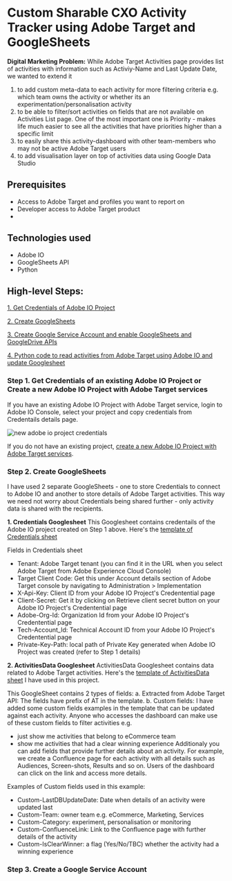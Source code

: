
# Custom Sharable CXO Activity Tracker using Adobe Target and GoogleSheets

**Digital Marketing Problem:** While Adobe Target Activities page provides list of activities with information such as Activiy-Name and Last Update Date, we wanted to extend it
1. to add custom meta-data to each activity for more filtering criteria e.g. which team owns the activity or whether its an experimentation/personalisation activity
2. to be able to filter/sort activities on fields that are not available on Activities List page. One of the most important one is Priority - makes life much easier to see all the activities that have priorities higher than a specific limit 
3. to easily share this activity-dashboard with other team-members who may not be active Adobe Target users
4. to add visualisation layer on top of activities data using Google Data Studio
 
## Prerequisites
- Access to Adobe Target and profiles you want to report on
- Developer access to Adobe Target product
- 

## Technologies used
- Adobe IO
- GoogleSheets API
- Python


## High-level Steps:
[1. Get Credentials of Adobe IO Project](#step1)

[2. Create GoogleSheets](#step2)

[3. Create Google Service Account and enable GoogleSheets and GoogleDrive APIs](#step3)

[4. Python code to read activities from Adobe Target using Adobe IO and update Googlesheet](#step4)


### <a name="step1"></a> Step 1. Get Credentials of an existing Adobe IO Project or Create a new Adobe IO Project with Adobe Target services
If you have an existing Adobe IO Project with Adobe Target service, login to Adobe IO Console, select your project and copy credentials from Credentails details page.

![new adobe io project credentials](https://user-images.githubusercontent.com/71815964/104339337-639bbd80-54ef-11eb-8d29-68bb400cae7b.png)

If you do not have an existing project,  [create a new Adobe IO Project with Adobe Target services](https://github.com/pierian-co/custom-cxo-activity-dashboard-adobe-target-googlesheets/blob/main/create_adobeioproject_target.md).

### <a name="step2"></a> Step 2. Create GoogleSheets
I have used 2 separate GoogleSheets - one to store Credentials to connect to Adobe IO and another to store details of Adobe Target activities. This way we need not worry about Credentials being shared further - only activity data is shared with the recipients. 

**1. Credentials Googlesheet** 
This Googlesheet contains credentails of the Adobe IO project created on Step 1 above. Here's the [template of Credentials sheet](https://docs.google.com/spreadsheets/d/1nkF3EE3WL0UGhtFFFxjhG1OkDKyGSIBuW6Fd3kcmJa4/edit?usp=sharing)

Fields in Credentials sheet
- Tenant: Adobe Target tenant (you can find it in the URL when you select Adobe Target from Adobe Experience Cloud Console)
- Target Client Code: Get this under Account details section of Adobe Target console by navigating to Administration > Implementation 
- X-Api-Key: Client ID from your Adobe IO Project's Credentential page
- Client-Secret: Get it by clicking on Retrieve client secret button on your Adobe IO Project's Credentential page
- Adobe-Org-Id: Organization Id from your Adobe IO Project's Credentential page
- Tech-Account_Id: Technical Account ID from your Adobe IO Project's Credentential page
- Private-Key-Path: local path of Private Key generated when Adobe IO Project was created (refer to Step 1 details)

**2. ActivitiesData Googlesheet**
ActivitiesData Googlesheet contains data related to Adobe Target activities. Here's the [template of ActivitiesData sheet](https://docs.google.com/spreadsheets/d/1lk5btAUQAwO6IfaA4UeqSIF29wnC7zNNvsA_Dyoophw/edit?usp=sharing) I have used in this project.

This GoogleSheet contains 2 types of fields:
a. Extracted from Adobe Target API: The fields have prefix of AT in the template.
b. Custom fields: I have added some custom fields examples in the template that can be updated against each activity. Anyone who accesses the dashboard can make use of these custom fields to filter activities e.g. 
- just show me activities that belong to eCommerce team
- show me activities that had a clear winning experience
Additionaly you can add fields that provide further details about an activity. For example, we create a Confluence page for each activity with all details such as Audiences, Screen-shots, Results and so on. Users of the dashboard can click on the link and access more details.

Examples of Custom fields used in this example:
- Custom-LastDBUpdateDate: Date when details of an activity were updated last
- Custom-Team: owner team e.g. eCommerce, Marketing, Services
- Custom-Category: experiment, personalisation or monitoring
- Custom-ConfluenceLink: Link to the Confluence page with further details of the activity
- Custom-IsClearWinner: a flag (Yes/No/TBC) whether the activity had a winning experience


### <a name="step3"></a> Step 3. Create a Google Service Account

